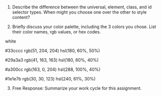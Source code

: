 1. Describe the difference between the universal, element, class, and id selector types. When might you choose one over the other to style content?

2. Briefly discuss your color palette, including the 3 colors you chose. List their color names, rgb values, or hex codes.

white

#33cccc
rgb(51, 204, 204)
hsl(180, 60%, 50%)

#29a3a3
rgb(41, 163, 163)
hsl(180, 60%, 40%)

#a300cc
rgb(163, 0, 204)
hsl(288, 100%, 40%)

#1e1e7b
rgb(30, 30, 123)
hsl(240, 61%, 30%)

3. Free Response: Summarize your work cycle for this assignment.
